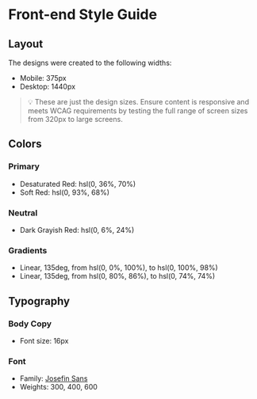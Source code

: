 # Front-end Style Guide

## Layout

The designs were created to the following widths:

-   Mobile: 375px
-   Desktop: 1440px

> 💡 These are just the design sizes. Ensure content is responsive and meets WCAG requirements by testing the full range of screen sizes from 320px to large screens.

## Colors

### Primary

-   Desaturated Red: hsl(0, 36%, 70%)
-   Soft Red: hsl(0, 93%, 68%)

### Neutral

-   Dark Grayish Red: hsl(0, 6%, 24%)

### Gradients

-   Linear, 135deg, from hsl(0, 0%, 100%), to hsl(0, 100%, 98%)
-   Linear, 135deg, from hsl(0, 80%, 86%), to hsl(0, 74%, 74%)

## Typography

### Body Copy

-   Font size: 16px

### Font

-   Family: [Josefin Sans](https://fonts.google.com/specimen/Josefin+Sans)
-   Weights: 300, 400, 600
